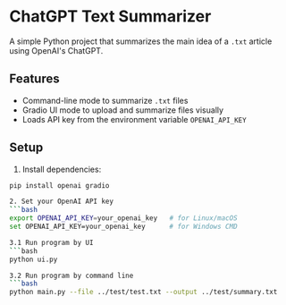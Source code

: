 # ChatGPT Text Summarizer

A simple Python project that summarizes the main idea of a `.txt` article using OpenAI's ChatGPT.

## Features

- Command-line mode to summarize `.txt` files
- Gradio UI mode to upload and summarize files visually
- Loads API key from the environment variable `OPENAI_API_KEY`

## Setup

1. Install dependencies:
```bash
pip install openai gradio

2. Set your OpenAI API key
```bash
export OPENAI_API_KEY=your_openai_key   # for Linux/macOS
set OPENAI_API_KEY=your_openai_key      # for Windows CMD

3.1 Run program by UI
```bash
python ui.py

3.2 Run program by command line
```bash
python main.py --file ../test/test.txt --output ../test/summary.txt


